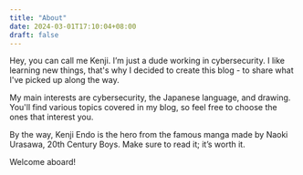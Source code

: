 ```yaml
---
title: "About"
date: 2024-03-01T17:10:04+08:00
draft: false
---
```


Hey, you can call me Kenji. I’m just a dude working in cybersecurity. I like learning new things, that's why I decided to create this blog - to share what I've picked up along the way.

My main interests are cybersecurity, the Japanese language, and drawing. You'll find various topics covered in my blog, so feel free to choose the ones that interest you.

By the way, Kenji Endo is the hero from the famous manga made by Naoki Urasawa, 20th Century Boys. Make sure to read it; it’s worth it.

Welcome aboard!